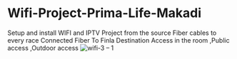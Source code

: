 # Wifi-Project-Prima-Life-Makadi
Setup and install WIFI and IPTV Project from the source Fiber cables to every race Connected Fiber To Finla Destination Access in the room ,Public access ,Outdoor access
![wifi-3 – 1](https://github.com/Ahmed-Hussein2009/Wifi-Project-Prima-Life-Makadi/assets/33674887/717d9cbe-0f81-4cbc-84a6-3e95e8228697)
